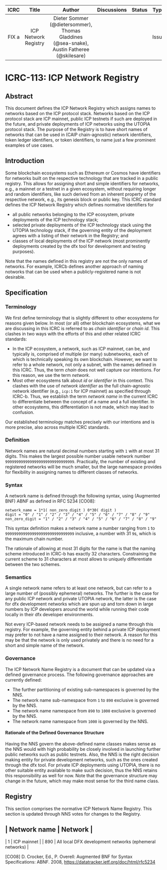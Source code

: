 |ICRC|Title|Author|Discussions|Status|Type|Category|Created|
|:----:|:----:|:----:|:----:|:----:|:----:|:----:|:----:|
|FIX a|ICP Network Registry|Dieter Sommer (@dietersommer), Thomas Gladdines (@sea-snake), Austin Fatheree (@skilesare)||[]()|Issue|Standards Track|2025-01|

# ICRC-113: ICP Network Registry

## Abstract

This document defines the ICP Network Registry which assigns names to networks based on the ICP protocol stack. Networks based on the ICP protocol stack are ICP mainnet, public ICP testnets if such are deployed in the future, and private deployments of ICP networks using the UTOPIA protocol stack. The purpose of the Registry is to have short names of networks that can be used in (CAIP chain-agnostic) network identifiers, token ledger identifiers, or token identifiers, to name just a few prominent examples of use cases.

## Introduction

Some blockchain ecosystems such as Ethereum or Cosmos have identifiers for networks built on the respective technology that are tracked in a public registry. This allows for assigning short and simple identifiers for networks, e.g., a mainnet or a testnet in a given ecosystem, without requiring longer and random identifiers, like such derived from an inherent property of the respective network, e.g., its genesis block or public key. This ICRC standard defines the ICP Network Registry which defines normative identifiers for
* all public networks belonging to the ICP ecosystem, private deployments of the ICP technology stack;
* selected private deployments of the ICP technology stack using the UTOPIA technology stack, if the governing entity of the deployment agrees with a listing of their network in the Registry; and
* classes of local deployments of the ICP network (most prominently deployments created by the dfx tool for development and testing purposes).

Note that the names defined in this registry are not the only names of networks. For example, ICRCb defines another approach of naming notworks that can be used when a publicly-registered name is not desirable.

## Specification

### Terminology

We first define terminology that is slightly different to other ecosystems for reasons given below. In most (or all) other blockchain ecosystems, what we are discussing in this ICRC is referred to as *chain identifier* or *chain id*. This clashes in two ways with the efforts of this and other related ICRC standards:

* In the ICP ecosystem, a network, such as ICP mainnet, can be, and typically is, comprised of multiple (or many) subnetworks, each of which is technically speaking its own blockchain. However, we want to refer to a whole network, not only a subnet, with the names defined in this ICRC. Thus, the term *chain* does not well capture our intentions. For this reason, we use the term *network*.
* Most other ecosystems talk about *id* or *identifier* in this context. This clashes with the use of *network identifier* as the full chain-agnostic network identifier (e.g., `icp:1` for ICP mainnet) as specified through ICRC-b. Thus, we establish the term *network name* in the current ICRC to differentiate between the concept of a name and a full identifier. In other ecosystems, this differentiation is not made, which may lead to confusion.

Our established terminology matches precisely with our intentions and is more precise, also across multiple ICRC standards.

### Definition

Network names are natural decimal numbers starting with `1` with at most 31 digits. This makes the largest possible number usable network number `9999999999999999999999999999999`. Practically, the number of existing and registered networks will be much smaller, but the large namespace provides for flexibility in assigning names to different classes of networks.

### Syntax

A network name is defined through the following syntax, using (Augmented BNF) ABNF as defined in RFC 5234 [CO08]:

```
network_name = 1*1( non_zero_digit ) 0*30( digit )
digit = "0" / "1" / "2" / "3" / "4" / "5" / "6" / "7" / "8" / "9"
non_zero_digit = "1" / "2" / "3" / "4" / "5" / "6" / "7" / "8" / "9"
```

This syntax definition makes a network name a number ranging from `1` to `9999999999999999999999999999999` inclusive, a number with 31 `9`s, which is the maximum chain number.

The rationale of allowing at most 31 digits for the name is that the naming scheme introduced in ICRC-b has exactly 32 characters. Constraining the current scheme to 31 characters at most allows to uniquely differentiate between the two schemes.

### Semantics

A single network name refers to at least one network, but can refer to a large number of (possibly ephemeral) networks. The further is the case for any public ICP network and private UTOPIA network, the latter is the case for dfx development networks which are spun up and torn down in large numbers by ICP developers around the world while running their code locally in their dfx developer environments.

Not every ICP-based network needs to be assigned a name through this registry. For example, the governing entity behind a private ICP deployment may prefer to not have a name assigned to their network. A reason for this may be that the network is only used privately and there is no need for a short and simple name of the network.

### Governance

The ICP Network Name Registry is a document that can be updated via a defined governance process. The following governance approaches are currently defined:

* The further partitioning of existing sub-namespaces is governed by the NNS.
* The network name sub-namespace from `1` to `890` exclusive is governed by the NNS.
* The network name namespace from `890` to `1000` exclusive is governed by the NNS.
* The network name namespace from `1000` is governed by the NNS.

#### Rationale of the Defined Governance Structure

Having the NNS govern the above-defined name classes makes sense as the NNS would with high probability be closely involved in launching further public networks such as public testnets. Also, the NNS is the right decision making entity for private development networks, such as the ones created through the dfx tool. For private ICP deployments using UTOPIA, there is no other suitable entity available to make such decision, thus the NNS retains this responsibility as well for now. Note that the governance structure may change in the future, which may make most sense for the third name class.

## Registry

This section comprises the normative ICP Network Name Registry. This section is updated through NNS votes for changes to the Registry.

| Network name | Network |
--------------------------
| 1 | ICP mainnet |
| 890 | All local DFX development networks (ephemeral networks) |


[CO08] D. Crocker, Ed., P. Overell: Augmented BNF for Syntax Specifications: ABNF. 2008, https://datatracker.ietf.org/doc/html/rfc5234

